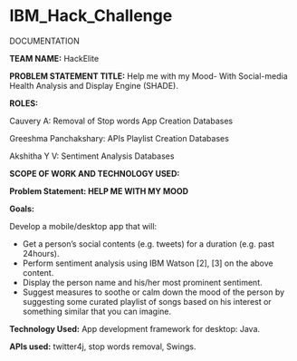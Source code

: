 # IBM_Hack_Challenge

DOCUMENTATION

**TEAM NAME:**
HackElite

**PROBLEM STATEMENT TITLE:**
Help me with my Mood- With Social-media Health Analysis and Display
Engine (SHADE).

**ROLES:**

Cauvery A: 
Removal of Stop words
App Creation
Databases

Greeshma Panchakshary: 
APIs
Playlist Creation
Databases

Akshitha Y V: 
Sentiment Analysis
Databases

**SCOPE OF WORK AND TECHNOLOGY USED:**

**Problem Statement: HELP ME WITH MY MOOD**

**Goals:**

Develop a mobile/desktop app that will:

* Get a person’s social contents (e.g. tweets) for a duration
(e.g. past 24hours).
* Perform sentiment analysis using IBM Watson [2], [3] on
the above content.
* Display the person name and his/her most prominent
sentiment.
* Suggest measures to soothe or calm down the mood of
the person by suggesting some curated playlist of songs
based on his interest or something similar that you can
imagine.

**Technology Used:**
App development framework for desktop: Java.

**APIs used:**
twitter4j, stop words removal, Swings.
